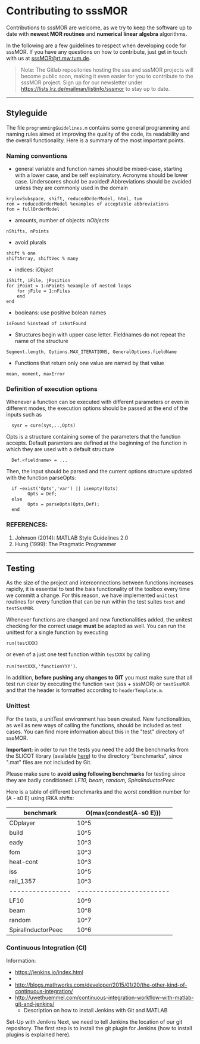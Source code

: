Contributing to sssMOR
=======================

Contributions to sssMOR are welcome, as we try to keep the software up to date with **newest MOR routines** and **numerical linear algebra** algorithms.

In the following are a few guidelines to respect when developing code for sssMOR.
If you have any questions on how to contribute, just get in touch with us at sssMOR@rt.mw.tum.de.

> Note: The Gitlab repositories hosting the sss and sssMOR projects will become public soon, making it even easier for you to contribute to the sssMOR project.
>Sign up for our newsletter under https://lists.lrz.de/mailman/listinfo/sssmor to stay up to date.

***
Styleguide
-----------

The file ``programmingGuidelines.m`` contains some general programming and naming rules aimed at improving the quality of the code, its readability and the overall functionality. Here is a summary of the most important points.

### Naming conventions
- general variable and function names should be mixed-case, starting with a lower case, and be self explainatory. Acronyms should be lower case. Underscores should be avoided! Abbreviations should be avoided unless they are commonly used in the domain
```
krylovSubspace, shift, reducedOrderModel, html, tum
rom = reducedOrderModel %examples of acceptable abbreviations
fom = fullOrderModel
```

- amounts, number of objects: n*Objects*
```
nShifts, nPoints
```

- avoid plurals
```
shift % one
shiftArray, shiftVec % many
```

- indices: i*Object*
```
iShift, iFile, jPosition
for iPoint = 1:nPoints %example of nested loops
    for jFile = 1:nFiles
    end
end
```

- booleans: use positive bolean names
```
isFound %instead of isNotFound
```


- Structures begin with upper case letter. Fieldnames do not repeat the name of the structure
```
Segment.length, Options.MAX_ITERATIONS, GeneralOptions.fieldName
```

- Functions that return only one value are named by that value
```
mean, moment, maxError
```

### Definition of execution options

Whenever a function can be executed with different parameters or even in different modes, the execution options should be passed at the end of the inputs such as
```
  sysr = cure(sys,..,Opts)
```
Opts is a structure containing some of the parameters that the function
accepts.
Default paramters are defined at the beginning of the function in which
they are used with a default structure
```
  Def.<fieldname> = ...
```
Then, the input should be parsed and the current options structure
updated with the function parseOpts:
```
  if ~exist('Opts','var') || isempty(Opts)
        Opts = Def;
  else
        Opts = parseOpts(Opts,Def);
  end
```

### REFERENCES:
1. Johnson (2014): MATLAB Style Guidelines 2.0
2. Hung (1999): The Pragmatic Programmer

***
Testing
---------

As the size of the project and interconnections between functions increases rapidly, it is essential to test the bais functionality of the toolbox every time we committ a change.
For this reason, we have implemented ``unittest`` routines for every function that can be run within the test suites
``test`` and ``testSssMOR``.

Whenever functions are changed and new functionalities added, the unitest checking for the correct usage **must** be adapted as well. You can run the unittest for a single function by executing

```run(testXXX)```

or even of a just one test function within ``testXXX`` by calling

```run(testXXX,'functionYYY')```.

In addition, **before pushing any changes to GIT** you must make sure that all test run clear by executing the function ``test`` (sss + sssMOR) or ``testSssMOR`` and that the header is formatted according to ``headerTemplate.m``.

### Unittest

For the tests, a unitTest environment has been created. New functionalities, as well as new ways of calling the functions, should be included as test cases. You can find more information about this in the "test" directory of sssMOR.

**Important:** in oder to run the tests you need the add the benchmarks from the SLICOT library (available [here](http://www.icm.tu-bs.de/NICONET/benchmodred.html)) to the directory "benchmarks", since ".mat" files are not included by Git.

Please make sure to **avoid using following benchmarks** for testing since they are badly conditioned: *LF10, beam, random, SpiralInductorPeec*

Here is a table of different benchmarks and the worst condition number for (A - s0 E) using IRKA shifts:

benchmark       |  O(max(condest(A-s0 E)))
----------------| ------------------------
CDplayer        | 10^5
build           | 10^5
eady            | 10^3
fom             | 10^3
heat-cont       | 10^3
iss             | 10^5
rail_1357       | 10^3
----------------|------------------------
LF10            | 10^9
beam            | 10^8
random          | 10^7
SpiralInductorPeec | 10^6

### Continuous Integration (CI)

Information:
- https://jenkins.io/index.html
- 
- http://blogs.mathworks.com/developer/2015/01/20/the-other-kind-of-continuous-integration/
- http://uwethuemmel.com/continuous-integration-workflow-with-matlab-git-and-jenkins/
  - Description on how to install Jenkins with Git and MATLAB


Set-Up with Jenikns
Next, we need to tell Jenkins the location of our git repository. The first step is to install the git plugin for Jenkins (how to install plugins is explained here).
